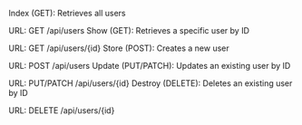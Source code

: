 
Index (GET): Retrieves all users

URL: GET /api/users
Show (GET): Retrieves a specific user by ID

URL: GET /api/users/{id}
Store (POST): Creates a new user

URL: POST /api/users
Update (PUT/PATCH): Updates an existing user by ID

URL: PUT/PATCH /api/users/{id}
Destroy (DELETE): Deletes an existing user by ID

URL: DELETE /api/users/{id}